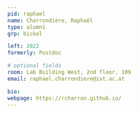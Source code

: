 ```yaml
---
pid: raphael
name: Charrondière, Raphaël
type: alumni
grp: bickel

left: 2022
formerly: Postdoc

# optional fields
room: Lab Building West, 2nd floor, 109
email: raphael.charrondiere@ist.ac.at

bio:
webpage: https://rcharron.github.io/
---
```

